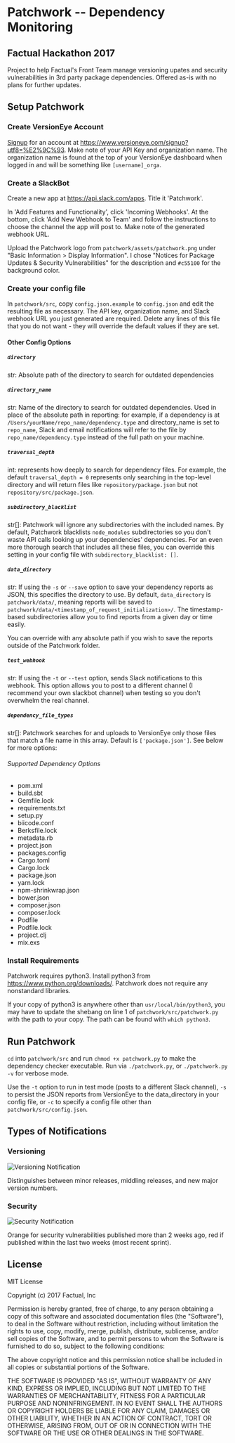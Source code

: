 # Patchwork -- Dependency Monitoring

## Factual Hackathon 2017

Project to help Factual's Front Team manage versioning upates and security vulnerabilities in 3rd party package dependencies.
Offered as-is with no plans for further updates.

## Setup Patchwork

### Create VersionEye Account

[Signup](https://www.versioneye.com/signup?utf8=%E2%9C%93) for an account at https://www.versioneye.com/signup?utf8=%E2%9C%93. Make note of your API Key and organization name.
The organization name is found at the top of your VersionEye dashboard when logged in and will be something like `[username]_orga`.

### Create a SlackBot

Create a new app at https://api.slack.com/apps. Title it 'Patchwork'.

In 'Add Features and Functionality', click 'Incoming Webhooks'. At the bottom, click 'Add New Webhook to Team' and follow the instructions to choose the channel the app will post to. Make note of the generated webhook URL.

Upload the Patchwork logo from `patchwork/assets/patchwork.png` under "Basic Information > Display Information". I chose "Notices for Package Updates & Security Vulnerabilities" for the description and `#c55100` for the background color.

### Create your config file

In `patchwork/src`, copy `config.json.example` to `config.json` and edit the resulting file as necessary.
The API key, organization name, and Slack webhook URL you just generated are required.
Delete any lines of this file that you do not want - they will override the default values if they are set.

#### Other Config Options

##### `directory`

str: Absolute path of the directory to search for outdated dependencies

##### `directory_name`

str: Name of the directory to search for outdated dependencies. Used in place of the absolute path in reporting: for example, if a dependency is at `/Users/yourName/repo_name/dependency.type` and directory_name is set to `repo_name`, Slack and email notifications will refer to the file by `repo_name/dependency.type` instead of the full path on your machine.

##### `traversal_depth`

int: represents how deeply to search for dependency files. For example, the default `traversal_depth = 0` represents only searching in the top-level directory and will return files like `repository/package.json` but not `repository/src/package.json`.

##### `subdirectory_blacklist`

str[]: Patchwork will ignore any subdirectories with the included names. By default, Patchwork blacklists `node_modules` subdirectories so you don't waste API calls looking up your dependencies' dependencies. For an even more thorough search that includes all these files, you can override this setting in your config file with `subdirectory_blacklist: []`.

##### `data_directory`

str: If using the `-s` or `--save` option to save your dependency reports as JSON, this specifies the directory to use. By default, `data_directory` is `patchwork/data/`, meaning reports will be saved to `patchwork/data/<timestamp_of_request_initialization>/`. The timestamp-based subdirectories allow you to find reports from a given day or time easily.

You can override with any absolute path if you wish to save the reports outside of the Patchwork folder.

##### `test_webhook`

str: If using the `-t` or `--test` option, sends Slack notifications to this webhook. This option allows you to post to a different channel (I recommend your own slackbot channel) when testing so you don't overwhelm the real channel.

##### `dependency_file_types`

str[]: Patchwork searches for and uploads to VersionEye only those files that match a file name in this array. Default is `['package.json']`. See below for more options:

###### Supported Dependency Options

- pom.xml
- build.sbt
- Gemfile.lock
- requirements.txt
- setup.py
- biicode.conf
- Berksfile.lock
- metadata.rb
- project.json
- packages.config
- Cargo.toml
- Cargo.lock
- package.json
- yarn.lock
- npm-shrinkwrap.json
- bower.json
- composer.json
- composer.lock
- Podfile
- Podfile.lock
- project.clj
- mix.exs

### Install Requirements

Patchwork requires python3.
Install python3 from https://www.python.org/downloads/.
Patchwork does not require any nonstandard libraries.

If your copy of python3 is anywhere other than `usr/local/bin/python3`, you may have to update the shebang on line 1 of `patchwork/src/patchwork.py` with the path to your copy. The path can be found with `which python3`.

## Run Patchwork

`cd` into `patchwork/src` and run `chmod +x patchwork.py` to make the dependency checker executable.
Run via `./patchwork.py`, or `./patchwork.py -v` for verbose mode.

Use the `-t` option to run in test mode (posts to a different Slack channel), `-s` to persist the JSON reports from VersionEye to the data_directory in your config file, or `-c` to specify a config file other than `patchwork/src/config.json`.

## Types of Notifications
### Versioning

![Versioning Notification](https://user-images.githubusercontent.com/10542153/28694551-2936dc10-72df-11e7-9f27-8e223754fd03.png)

Distinguishes between minor releases, middling releases, and new major version numbers.

### Security

![Security Notification](https://user-images.githubusercontent.com/10542153/28694576-58d56a86-72df-11e7-86ea-bf0a1eb7d925.png)

Orange for security vulnerabilities published more than 2 weeks ago, red if published within the last two weeks (most recent sprint).

## License

MIT License

Copyright (c) 2017 Factual, Inc

Permission is hereby granted, free of charge, to any person obtaining a copy
of this software and associated documentation files (the "Software"), to deal
in the Software without restriction, including without limitation the rights
to use, copy, modify, merge, publish, distribute, sublicense, and/or sell
copies of the Software, and to permit persons to whom the Software is
furnished to do so, subject to the following conditions:

The above copyright notice and this permission notice shall be included in all
copies or substantial portions of the Software.

THE SOFTWARE IS PROVIDED "AS IS", WITHOUT WARRANTY OF ANY KIND, EXPRESS OR
IMPLIED, INCLUDING BUT NOT LIMITED TO THE WARRANTIES OF MERCHANTABILITY,
FITNESS FOR A PARTICULAR PURPOSE AND NONINFRINGEMENT. IN NO EVENT SHALL THE
AUTHORS OR COPYRIGHT HOLDERS BE LIABLE FOR ANY CLAIM, DAMAGES OR OTHER
LIABILITY, WHETHER IN AN ACTION OF CONTRACT, TORT OR OTHERWISE, ARISING FROM,
OUT OF OR IN CONNECTION WITH THE SOFTWARE OR THE USE OR OTHER DEALINGS IN THE
SOFTWARE.
